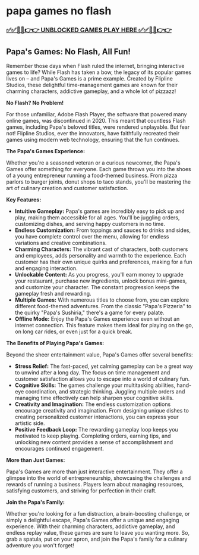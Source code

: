 # papa games no flash

### [✅✅🔴🔴👉👉 UNBLOCKED GAMES PLAY HERE ✅✅🔴🔴👉👉](https://topstoryindia.com)

## Papa's Games: No Flash, All Fun!

Remember those days when Flash ruled the internet, bringing interactive games to life? While Flash has taken a bow, the legacy of its popular games lives on – and Papa's Games is a prime example. Created by Flipline Studios, these delightful time-management games are known for their charming characters, addictive gameplay, and a whole lot of pizzazz!

**No Flash? No Problem!**

For those unfamiliar, Adobe Flash Player, the software that powered many online games, was discontinued in 2020. This meant that countless Flash games, including Papa's beloved titles, were rendered unplayable. But fear not! Flipline Studios, ever the innovators, have faithfully recreated their games using modern web technology, ensuring that the fun continues. 

**The Papa's Games Experience:**

Whether you're a seasoned veteran or a curious newcomer, the Papa's Games offer something for everyone. Each game throws you into the shoes of a young entrepreneur running a food-themed business. From pizza parlors to burger joints, donut shops to taco stands, you'll be mastering the art of culinary creation and customer satisfaction.

**Key Features:**

* **Intuitive Gameplay:** Papa's games are incredibly easy to pick up and play, making them accessible for all ages. You'll be juggling orders, customizing dishes, and serving happy customers in no time.
* **Endless Customization:** From toppings and sauces to drinks and sides, you have complete control over the menu, allowing for endless variations and creative combinations.
* **Charming Characters:** The vibrant cast of characters, both customers and employees, adds personality and warmth to the experience. Each customer has their own unique quirks and preferences, making for a fun and engaging interaction.
* **Unlockable Content:** As you progress, you'll earn money to upgrade your restaurant, purchase new ingredients, unlock bonus mini-games, and customize your character. The constant progression keeps the gameplay fresh and rewarding.
* **Multiple Games:** With numerous titles to choose from, you can explore different food-themed adventures. From the classic "Papa's Pizzeria" to the quirky "Papa's Sushiria," there's a game for every palate.
* **Offline Mode:** Enjoy the Papa's Games experience even without an internet connection. This feature makes them ideal for playing on the go, on long car rides, or even just for a quick break.

**The Benefits of Playing Papa's Games:**

Beyond the sheer entertainment value, Papa's Games offer several benefits:

* **Stress Relief:** The fast-paced, yet calming gameplay can be a great way to unwind after a long day. The focus on time management and customer satisfaction allows you to escape into a world of culinary fun.
* **Cognitive Skills:** The games challenge your multitasking abilities, hand-eye coordination, and strategic thinking. Juggling multiple orders and managing time effectively can help sharpen your cognitive skills.
* **Creativity and Imagination:**  The endless customization options encourage creativity and imagination. From designing unique dishes to creating personalized customer interactions, you can express your artistic side.
* **Positive Feedback Loop:** The rewarding gameplay loop keeps you motivated to keep playing. Completing orders, earning tips, and unlocking new content provides a sense of accomplishment and encourages continued engagement.

**More than Just Games:**

Papa's Games are more than just interactive entertainment. They offer a glimpse into the world of entrepreneurship, showcasing the challenges and rewards of running a business. Players learn about managing resources, satisfying customers, and striving for perfection in their craft. 

**Join the Papa's Family:**

Whether you're looking for a fun distraction, a brain-boosting challenge, or simply a delightful escape, Papa's Games offer a unique and engaging experience. With their charming characters, addictive gameplay, and endless replay value, these games are sure to leave you wanting more. So, grab a spatula, put on your apron, and join the Papa's family for a culinary adventure you won't forget!
